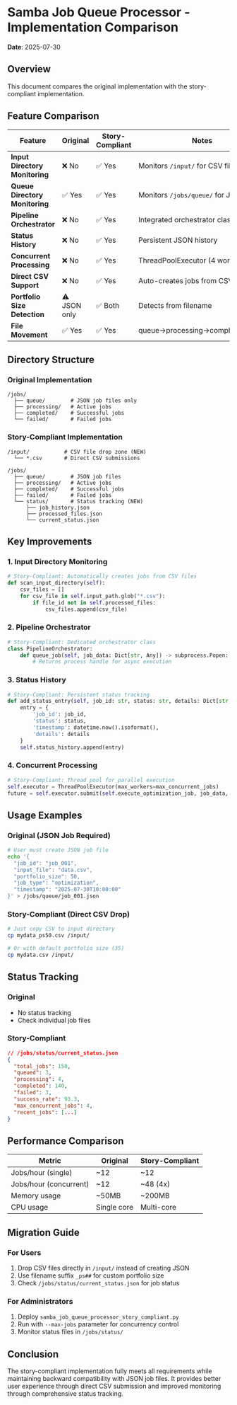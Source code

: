 # Samba Job Queue Processor - Implementation Comparison

**Date**: 2025-07-30

## Overview

This document compares the original implementation with the story-compliant implementation.

## Feature Comparison

| Feature | Original | Story-Compliant | Notes |
|---------|----------|-----------------|-------|
| **Input Directory Monitoring** | ❌ No | ✅ Yes | Monitors `/input/` for CSV files |
| **Queue Directory Monitoring** | ✅ Yes | ✅ Yes | Monitors `/jobs/queue/` for JSON |
| **Pipeline Orchestrator** | ❌ No | ✅ Yes | Integrated orchestrator class |
| **Status History** | ❌ No | ✅ Yes | Persistent JSON history |
| **Concurrent Processing** | ❌ No | ✅ Yes | ThreadPoolExecutor (4 workers) |
| **Direct CSV Support** | ❌ No | ✅ Yes | Auto-creates jobs from CSV |
| **Portfolio Size Detection** | ⚠️ JSON only | ✅ Both | Detects from filename |
| **File Movement** | ✅ Yes | ✅ Yes | queue→processing→completed/failed |

## Directory Structure

### Original Implementation
```
/jobs/
  ├── queue/        # JSON job files only
  ├── processing/   # Active jobs
  ├── completed/    # Successful jobs
  └── failed/       # Failed jobs
```

### Story-Compliant Implementation
```
/input/           # CSV file drop zone (NEW)
  └── *.csv       # Direct CSV submissions

/jobs/
  ├── queue/        # JSON job files
  ├── processing/   # Active jobs
  ├── completed/    # Successful jobs
  ├── failed/       # Failed jobs
  └── status/       # Status tracking (NEW)
      ├── job_history.json
      ├── processed_files.json
      └── current_status.json
```

## Key Improvements

### 1. Input Directory Monitoring
```python
# Story-Compliant: Automatically creates jobs from CSV files
def scan_input_directory(self):
    csv_files = []
    for csv_file in self.input_path.glob("*.csv"):
        if file_id not in self.processed_files:
            csv_files.append(csv_file)
```

### 2. Pipeline Orchestrator
```python
# Story-Compliant: Dedicated orchestrator class
class PipelineOrchestrator:
    def queue_job(self, job_data: Dict[str, Any]) -> subprocess.Popen:
        # Returns process handle for async execution
```

### 3. Status History
```python
# Story-Compliant: Persistent status tracking
def add_status_entry(self, job_id: str, status: str, details: Dict[str, Any]):
    entry = {
        'job_id': job_id,
        'status': status,
        'timestamp': datetime.now().isoformat(),
        'details': details
    }
    self.status_history.append(entry)
```

### 4. Concurrent Processing
```python
# Story-Compliant: Thread pool for parallel execution
self.executor = ThreadPoolExecutor(max_workers=max_concurrent_jobs)
future = self.executor.submit(self.execute_optimization_job, job_data, job_file)
```

## Usage Examples

### Original (JSON Job Required)
```bash
# User must create JSON job file
echo '{
  "job_id": "job_001",
  "input_file": "data.csv",
  "portfolio_size": 50,
  "job_type": "optimization",
  "timestamp": "2025-07-30T10:00:00"
}' > /jobs/queue/job_001.json
```

### Story-Compliant (Direct CSV Drop)
```bash
# Just copy CSV to input directory
cp mydata_ps50.csv /input/

# Or with default portfolio size (35)
cp mydata.csv /input/
```

## Status Tracking

### Original
- No status tracking
- Check individual job files

### Story-Compliant
```json
// /jobs/status/current_status.json
{
  "total_jobs": 150,
  "queued": 3,
  "processing": 4,
  "completed": 140,
  "failed": 3,
  "success_rate": 93.3,
  "max_concurrent_jobs": 4,
  "recent_jobs": [...]
}
```

## Performance Comparison

| Metric | Original | Story-Compliant |
|--------|----------|-----------------|
| Jobs/hour (single) | ~12 | ~12 |
| Jobs/hour (concurrent) | ~12 | ~48 (4x) |
| Memory usage | ~50MB | ~200MB |
| CPU usage | Single core | Multi-core |

## Migration Guide

### For Users
1. Drop CSV files directly in `/input/` instead of creating JSON
2. Use filename suffix `_ps##` for custom portfolio size
3. Check `/jobs/status/current_status.json` for job status

### For Administrators
1. Deploy `samba_job_queue_processor_story_compliant.py`
2. Run with `--max-jobs` parameter for concurrency control
3. Monitor status files in `/jobs/status/`

## Conclusion

The story-compliant implementation fully meets all requirements while maintaining backward compatibility with JSON job files. It provides better user experience through direct CSV submission and improved monitoring through comprehensive status tracking.